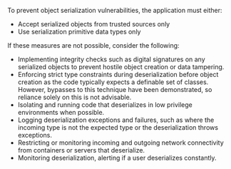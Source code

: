 To prevent object serialization vulnerabilities, the application must either:

* Accept serialized objects from trusted sources only
* Use serialization primitive data types only

If these measures are not possible, consider the following:

* Implementing integrity checks such as digital signatures on any serialized objects to prevent hostile object creation
  or data tampering.
* Enforcing strict type constraints during deserialization before object creation as the code typically expects a
  definable set of classes. However, bypasses to this technique have been demonstrated, so reliance solely on this is
  not advisable.
* Isolating and running code that deserializes in low privilege environments when possible.
* Logging deserialization exceptions and failures, such as where the incoming type is not the expected type or the
  deserialization throws exceptions.
* Restricting or monitoring incoming and outgoing network connectivity from containers or servers that deserialize.
* Monitoring deserialization, alerting if a user deserializes constantly.
